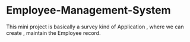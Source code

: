 # Employee-Management-System

This mini project is basically a survey kind of Application , where we can create , maintain the Employee record.

